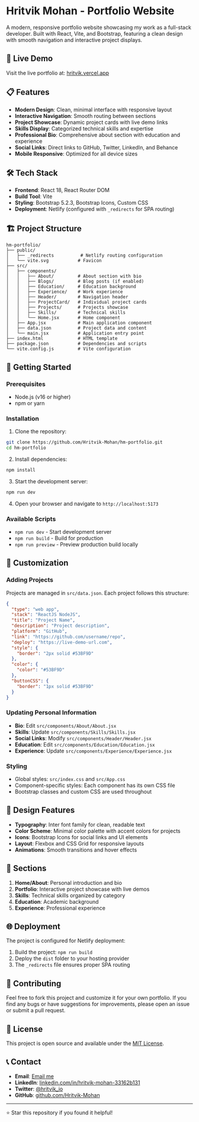# Hritvik Mohan - Portfolio Website

A modern, responsive portfolio website showcasing my work as a full-stack developer. Built with React, Vite, and Bootstrap, featuring a clean design with smooth navigation and interactive project displays.

## 🚀 Live Demo

Visit the live portfolio at: [hritvik.vercel.app](https://hritvik.vercel.app/)

## 📋 Features

- **Modern Design**: Clean, minimal interface with responsive layout
- **Interactive Navigation**: Smooth routing between sections
- **Project Showcase**: Dynamic project cards with live demo links
- **Skills Display**: Categorized technical skills and expertise
- **Professional Bio**: Comprehensive about section with education and experience
- **Social Links**: Direct links to GitHub, Twitter, LinkedIn, and Behance
- **Mobile Responsive**: Optimized for all device sizes

## 🛠️ Tech Stack

- **Frontend**: React 18, React Router DOM
- **Build Tool**: Vite
- **Styling**: Bootstrap 5.2.3, Bootstrap Icons, Custom CSS
- **Deployment**: Netlify (configured with `_redirects` for SPA routing)

## 🏗️ Project Structure

```
hm-portfolio/
├── public/
│   ├── _redirects          # Netlify routing configuration
│   └── vite.svg           # Favicon
├── src/
│   ├── components/
│   │   ├── About/         # About section with bio
│   │   ├── Blogs/         # Blog posts (if enabled)
│   │   ├── Education/     # Education background
│   │   ├── Experience/    # Work experience
│   │   ├── Header/        # Navigation header
│   │   ├── ProjectCard/   # Individual project cards
│   │   ├── Projects/      # Projects showcase
│   │   ├── Skills/        # Technical skills
│   │   └── Home.jsx       # Home component
│   ├── App.jsx            # Main application component
│   ├── data.json          # Project data and content
│   └── main.jsx           # Application entry point
├── index.html             # HTML template
├── package.json           # Dependencies and scripts
└── vite.config.js         # Vite configuration
```

## 🚀 Getting Started

### Prerequisites

- Node.js (v16 or higher)
- npm or yarn

### Installation

1. Clone the repository:

```bash
git clone https://github.com/Hritvik-Mohan/hm-portfolio.git
cd hm-portfolio
```

2. Install dependencies:

```bash
npm install
```

3. Start the development server:

```bash
npm run dev
```

4. Open your browser and navigate to `http://localhost:5173`

### Available Scripts

- `npm run dev` - Start development server
- `npm run build` - Build for production
- `npm run preview` - Preview production build locally

## 📝 Customization

### Adding Projects

Projects are managed in `src/data.json`. Each project follows this structure:

```json
{
  "type": "web app",
  "stack": "ReactJS NodeJS",
  "title": "Project Name",
  "description": "Project description",
  "platform": "GitHub",
  "link": "https://github.com/username/repo",
  "deploy": "https://live-demo-url.com",
  "style": {
    "border": "2px solid #53BF9D"
  },
  "color": {
    "color": "#53BF9D"
  },
  "buttonCSS": {
    "border": "1px solid #53BF9D"
  }
}
```

### Updating Personal Information

- **Bio**: Edit `src/components/About/About.jsx`
- **Skills**: Update `src/components/Skills/Skills.jsx`
- **Social Links**: Modify `src/components/Header/Header.jsx`
- **Education**: Edit `src/components/Education/Education.jsx`
- **Experience**: Update `src/components/Experience/Experience.jsx`

### Styling

- Global styles: `src/index.css` and `src/App.css`
- Component-specific styles: Each component has its own CSS file
- Bootstrap classes and custom CSS are used throughout

## 🎨 Design Features

- **Typography**: Inter font family for clean, readable text
- **Color Scheme**: Minimal color palette with accent colors for projects
- **Icons**: Bootstrap Icons for social links and UI elements
- **Layout**: Flexbox and CSS Grid for responsive layouts
- **Animations**: Smooth transitions and hover effects

## 📱 Sections

1. **Home/About**: Personal introduction and bio
2. **Portfolio**: Interactive project showcase with live demos
3. **Skills**: Technical skills organized by category
4. **Education**: Academic background
5. **Experience**: Professional experience

## 🌐 Deployment

The project is configured for Netlify deployment:

1. Build the project: `npm run build`
2. Deploy the `dist` folder to your hosting provider
3. The `_redirects` file ensures proper SPA routing

## 🤝 Contributing

Feel free to fork this project and customize it for your own portfolio. If you find any bugs or have suggestions for improvements, please open an issue or submit a pull request.

## 📄 License

This project is open source and available under the [MIT License](LICENSE).

## 📞 Contact

- **Email**: [Email me](mailto:hritvik5005@gmail.com?subject=Hello&body=I%20wanted%20to%20connect%20with%20you.)
- **LinkedIn**: [linkedin.com/in/hritvik-mohan-33162b131](https://www.linkedin.com/in/hritvik-mohan-33162b131/)
- **Twitter**: [@hritvik_io](https://twitter.com/hritvik_io)
- **GitHub**: [github.com/Hritvik-Mohan](https://github.com/Hritvik-Mohan)

---

⭐ Star this repository if you found it helpful!
